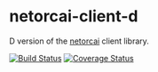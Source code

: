 netorcai-client-d
=================
D version of the [netorcai] client library.

[![Build Status](https://img.shields.io/travis/netorcai/netorcai-client-d/master.svg?maxAge=600)](https://travis-ci.org/netorcai/netorcai-client-d)
[![Coverage Status](https://img.shields.io/coveralls/netorcai/netorcai-client-d/master.svg?maxAge=600)](https://coveralls.io/github/netorcai/netorcai-client-d?branch=master)

[netorcai]: https://github.com/netorcai/

